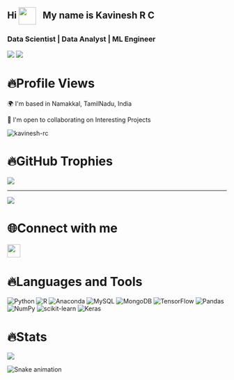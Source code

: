 <h2 align="left">
  Hi <img src="https://user-images.githubusercontent.com/18350557/176309783-0785949b-9127-417c-8b55-ab5a4333674e.gif" width="40" style="vertical-align:middle; margin-right:10px;" />
   My name is Kavinesh R C
</h2>
<h3 align="left">Data Scientist | Data Analyst | ML Engineer</h3>


![](https://github-readme-stats.vercel.app/api?username=KAVINESH23&theme=highcontrast&hide_border=false&include_all_commits=false&count_private=false)
![](https://github-readme-stats.vercel.app/api/top-langs/?username=KAVINESH23&theme=highcontrast&hide_border=false&include_all_commits=false&count_private=false&layout=compact)

# 🔥Profile Views
🌍 I'm based in Namakkal, TamilNadu, India

🤝 I'm open to collaborating on Interesting Projects

<p>
  <img src="https://komarev.com/ghpvc/?username=kavinesh-rc&label=Profile%20views&color=0e75b6&style=for-the-badge" alt="kavinesh-rc" />
</p>

# 🔥GitHub Trophies
![](https://github-profile-trophy.vercel.app/?username=KAVINESH23&theme=gruvbox&no-frame=false&no-bg=false&margin-w=4)

---
[![](https://visitcount.itsvg.in/api?id=KAVINESH23&icon=0&color=0)](https://visitcount.itsvg.in)

# 🌐Connect with me
[<img src="https://img.icons8.com/ios-filled/50/0077B5/linkedin.png" width="30" height="30"/>](https://www.linkedin.com/in/kavinesh-r-c/)

# 🔥Languages and Tools
![Python](https://img.shields.io/badge/python-3670A0?style=for-the-badge&logo=python&logoColor=ffdd54) ![R](https://img.shields.io/badge/r-%23276DC3.svg?style=for-the-badge&logo=r&logoColor=white) ![Anaconda](https://img.shields.io/badge/Anaconda-%2344A833.svg?style=for-the-badge&logo=anaconda&logoColor=white) ![MySQL](https://img.shields.io/badge/mysql-4479A1.svg?style=for-the-badge&logo=mysql&logoColor=white) ![MongoDB](https://img.shields.io/badge/MongoDB-%234ea94b.svg?style=for-the-badge&logo=mongodb&logoColor=white) ![TensorFlow](https://img.shields.io/badge/TensorFlow-%23FF6F00.svg?style=for-the-badge&logo=TensorFlow&logoColor=white) ![Pandas](https://img.shields.io/badge/pandas-%23150458.svg?style=for-the-badge&logo=pandas&logoColor=white) ![NumPy](https://img.shields.io/badge/numpy-%23013243.svg?style=for-the-badge&logo=numpy&logoColor=white) ![scikit-learn](https://img.shields.io/badge/scikit--learn-%23F7931E.svg?style=for-the-badge&logo=scikit-learn&logoColor=white) ![Keras](https://img.shields.io/badge/Keras-%23D00000.svg?style=for-the-badge&logo=Keras&logoColor=white)  

# 🔥Stats

![](https://nirzak-streak-stats.vercel.app/?user=KAVINESH23&theme=highcontrast&hide_border=false)<br/>

![Snake animation](https://raw.githubusercontent.com/kavinesh-rc/snk/output/github-contribution-grid-snake.svg)

